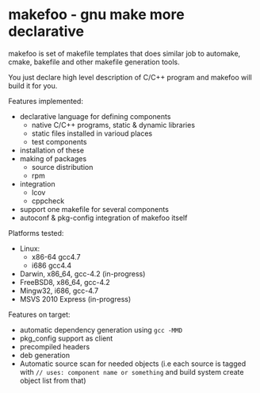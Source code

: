 makefoo - gnu make more declarative
===================================

makefoo is set of makefile templates that does similar
job to automake, cmake, bakefile and other makefile generation
tools.

You just declare high level description of C/C++ program
and makefoo will build it for you.

Features implemented:
- declarative language for defining components
    - native C/C++ programs, static & dynamic libraries
    - static files installed in varioud places
    - test components
- installation of these
- making of packages
    - source distribution
    - rpm
- integration
    - lcov
    - cppcheck
- support one makefile for several components
- autoconf & pkg-config integration of makefoo itself

Platforms tested:
- Linux:
    - x86-64 gcc4.7
    - i686   gcc4.4
- Darwin, x86_64, gcc-4.2 (in-progress)
- FreeBSD8, x86_64, gcc-4.2
- Mingw32, i686, gcc-4.7
- MSVS 2010 Express (in-progress)

Features on target:
- automatic dependency generation using `gcc -MMD`
- pkg_config support as client
- precompiled headers
- deb generation
- Automatic source scan for needed objects (i.e each source is tagged with `// uses: component name or something` and build system create object list from that)
